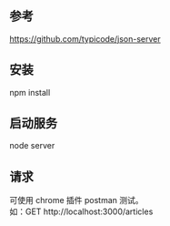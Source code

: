 ## 参考
https://github.com/typicode/json-server

## 安装
npm install

## 启动服务
node server

## 请求
可使用 chrome 插件 postman 测试。  
如：GET http://localhost:3000/articles

